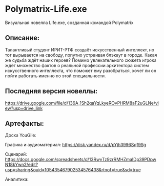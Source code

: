 # Polymatrix-Life.exe
Визуальная новелла Life.exe, созданная командой Polymatrix

**Описание:**
---
Талантливый студент ИРИТ-РТФ создаёт искусственный интеллект, но тот вырывается на свободу, попутно устраивая блэкаут в городе. Какая же судьба ждёт наших героев?
Помимо увлекательного сюжета игрока ждёт множество фактов о реальной профессии архитектора систем искусственного интеллекта, что поможет ему разобраться, хочет ли он пойти работать именно по этой специальности.

**Последняя версия новеллы:** 
---
https://drive.google.com/file/d/136A_1Sh2qaYqLkyeROvPHRM8aF2uGLNe/view?usp=drive_link

**Артефакты:**
---
Доска YouGile: 

Графика и аудиоматериал: https://disk.yandex.ru/d/pYjh3996Sqf9Sg

Сценарий: https://docs.google.com/spreadsheets/d/13RwyTz9zrRMHZmaIDp39PDpwN18kYwn2/edit?usp=sharing&ouid=105435467902534576438&rtpof=true&sd=true

Аналитика:
